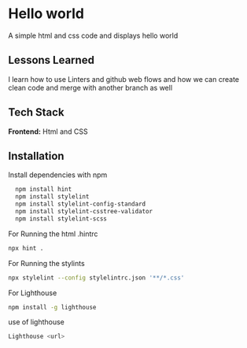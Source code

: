 
# Hello world

A simple html and css code and displays hello world



## Lessons Learned

I learn how to use Linters and github web flows and how we can create clean code and merge with another branch as well 


## Tech Stack

**Frontend:** Html and CSS



## Installation

Install dependencies with npm

```bash
  npm install hint
  npm install stylelint
  npm install stylelint-config-standard
  npm install stylelint-csstree-validator
  npm install stylelint-scss
```
For Running the html .hintrc
```bash
npx hint .
```
For Running the stylints 
```bash
npx stylelint --config stylelintrc.json '**/*.css' 
```
For Lighthouse

``` bash 
npm install -g lighthouse

```
use of lighthouse 
```bash
Lighthouse <url>
```